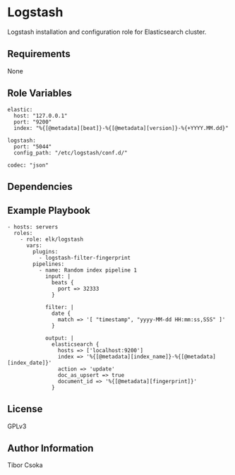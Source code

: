Logstash
=========

Logstash installation and configuration role for Elasticsearch cluster.

Requirements
------------

None

Role Variables
--------------

    elastic:
      host: "127.0.0.1"
      port: "9200"
      index: "%{[@metadata][beat]}-%{[@metadata][version]}-%{+YYYY.MM.dd}"

    logstash:
      port: "5044"
      config_path: "/etc/logstash/conf.d/"

    codec: "json"

Dependencies
------------

Example Playbook
----------------

    - hosts: servers
      roles:
        - role: elk/logstash
          vars:
            plugins:
              - logstash-filter-fingerprint
            pipelines:
              - name: Random index pipeline 1
                input: |
                  beats {
                    port => 32333
                  }

                filter: |
                  date {
                    match => '[ "timestamp", "yyyy-MM-dd HH:mm:ss,SSS" ]'
                  }

                output: |
                  elasticsearch {
                    hosts => ['localhost:9200']
                    index => '%{[@metadata][index_name]}-%{[@metadata][index_date]}'
                    action => 'update'
                    doc_as_upsert => true
                    document_id => '%{[@metadata][fingerprint]}'
                  }

License
-------

GPLv3

Author Information
------------------

Tibor Csoka
